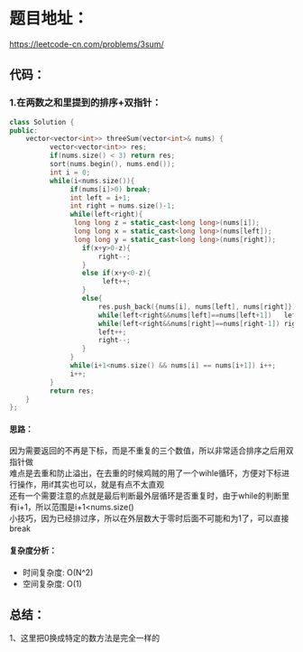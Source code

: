 # 题目地址：
https://leetcode-cn.com/problems/3sum/
## 代码：
### 1.在两数之和里提到的排序+双指针：
```C++
class Solution {
public:
    vector<vector<int>> threeSum(vector<int>& nums) {
          vector<vector<int>> res;
          if(nums.size() < 3) return res;
          sort(nums.begin(), nums.end());
          int i = 0;
          while(i<nums.size()){
               if(nums[i]>0) break;
               int left = i+1;
               int right = nums.size()-1;
               while(left<right){
                long long z = static_cast<long long>(nums[i]);
                long long x = static_cast<long long>(nums[left]);
                long long y = static_cast<long long>(nums[right]);
                  if(x+y>0-z){
                      right--;
                  }
                  else if(x+y<0-z){
                       left++;
                  }
                  else{
                      res.push_back({nums[i], nums[left], nums[right]});
                      while(left<right&&nums[left]==nums[left+1])   left++;
                      while(left<right&&nums[right]==nums[right-1]) right--;
                      left++;
                      right--;
                  }
               }
               while(i+1<nums.size() && nums[i] == nums[i+1]) i++;
               i++;
          }
          return res;
    }
};
```
#### 思路：
因为需要返回的不再是下标，而是不重复的三个数值，所以非常适合排序之后用双指针做  
难点是去重和防止溢出，在去重的时候鸡贼的用了一个wihle循环，方便对下标进行操作，用if其实也可以，就是有点不太直观  
还有一个需要注意的点就是最后判断最外层循环是否重复时，由于while的判断里有i+1，所以范围是i+1<nums.size()  
小技巧，因为已经排过序，所以在外层数大于零时后面不可能和为1了，可以直接break

#### 复杂度分析：
- 时间复杂度: O(N^2)
- 空间复杂度: O(1)

## 总结：
1、这里把0换成特定的数方法是完全一样的

